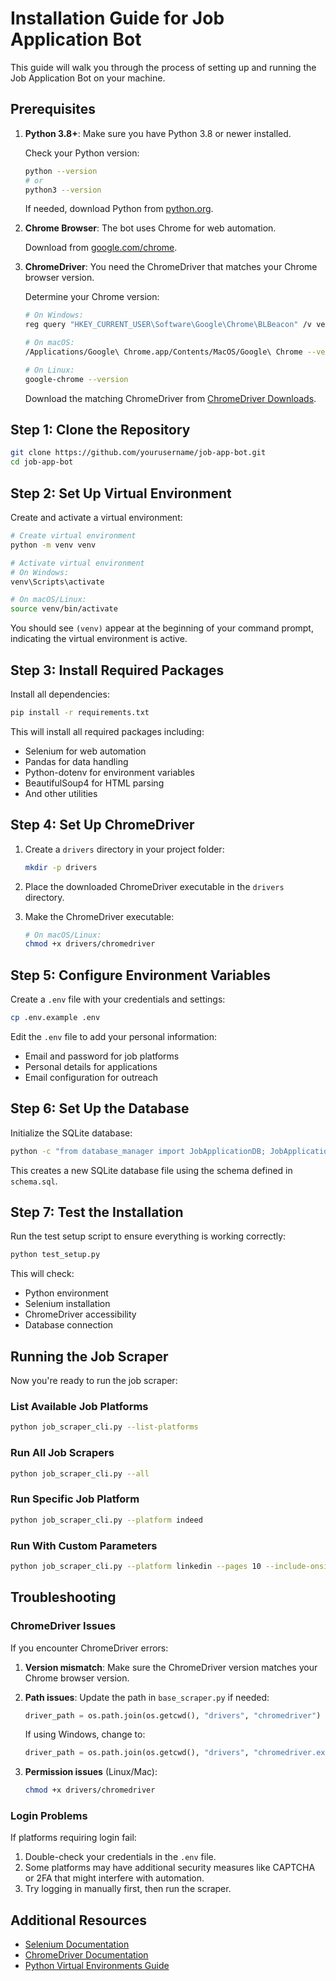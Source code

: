 # Installation Guide for Job Application Bot

This guide will walk you through the process of setting up and running the Job Application Bot on your machine.

## Prerequisites

1. **Python 3.8+**: Make sure you have Python 3.8 or newer installed.
   
   Check your Python version:
   ```bash
   python --version
   # or
   python3 --version
   ```

   If needed, download Python from [python.org](https://www.python.org/downloads/).

2. **Chrome Browser**: The bot uses Chrome for web automation.
   
   Download from [google.com/chrome](https://www.google.com/chrome/).

3. **ChromeDriver**: You need the ChromeDriver that matches your Chrome browser version.
   
   Determine your Chrome version:
   ```bash
   # On Windows:
   reg query "HKEY_CURRENT_USER\Software\Google\Chrome\BLBeacon" /v version
   
   # On macOS:
   /Applications/Google\ Chrome.app/Contents/MacOS/Google\ Chrome --version
   
   # On Linux:
   google-chrome --version
   ```

   Download the matching ChromeDriver from [ChromeDriver Downloads](https://chromedriver.chromium.org/downloads).

## Step 1: Clone the Repository

```bash
git clone https://github.com/yourusername/job-app-bot.git
cd job-app-bot
```

## Step 2: Set Up Virtual Environment

Create and activate a virtual environment:

```bash
# Create virtual environment
python -m venv venv

# Activate virtual environment
# On Windows:
venv\Scripts\activate

# On macOS/Linux:
source venv/bin/activate
```

You should see `(venv)` appear at the beginning of your command prompt, indicating the virtual environment is active.

## Step 3: Install Required Packages

Install all dependencies:

```bash
pip install -r requirements.txt
```

This will install all required packages including:
- Selenium for web automation
- Pandas for data handling
- Python-dotenv for environment variables
- BeautifulSoup4 for HTML parsing
- And other utilities

## Step 4: Set Up ChromeDriver

1. Create a `drivers` directory in your project folder:
   
   ```bash
   mkdir -p drivers
   ```

2. Place the downloaded ChromeDriver executable in the `drivers` directory.

3. Make the ChromeDriver executable:
   
   ```bash
   # On macOS/Linux:
   chmod +x drivers/chromedriver
   ```

## Step 5: Configure Environment Variables

Create a `.env` file with your credentials and settings:

```bash
cp .env.example .env
```

Edit the `.env` file to add your personal information:
- Email and password for job platforms
- Personal details for applications
- Email configuration for outreach

## Step 6: Set Up the Database

Initialize the SQLite database:

```bash
python -c "from database_manager import JobApplicationDB; JobApplicationDB()"
```

This creates a new SQLite database file using the schema defined in `schema.sql`.

## Step 7: Test the Installation

Run the test setup script to ensure everything is working correctly:

```bash
python test_setup.py
```

This will check:
- Python environment
- Selenium installation
- ChromeDriver accessibility
- Database connection

## Running the Job Scraper

Now you're ready to run the job scraper:

### List Available Job Platforms

```bash
python job_scraper_cli.py --list-platforms
```

### Run All Job Scrapers

```bash
python job_scraper_cli.py --all
```

### Run Specific Job Platform

```bash
python job_scraper_cli.py --platform indeed
```

### Run With Custom Parameters

```bash
python job_scraper_cli.py --platform linkedin --pages 10 --include-onsite
```

## Troubleshooting

### ChromeDriver Issues

If you encounter ChromeDriver errors:

1. **Version mismatch**: Make sure the ChromeDriver version matches your Chrome browser version.
   
2. **Path issues**: Update the path in `base_scraper.py` if needed:
   
   ```python
   driver_path = os.path.join(os.getcwd(), "drivers", "chromedriver")
   ```
   
   If using Windows, change to:
   ```python
   driver_path = os.path.join(os.getcwd(), "drivers", "chromedriver.exe")
   ```

3. **Permission issues** (Linux/Mac):
   
   ```bash
   chmod +x drivers/chromedriver
   ```

### Login Problems

If platforms requiring login fail:

1. Double-check your credentials in the `.env` file.
2. Some platforms may have additional security measures like CAPTCHA or 2FA that might interfere with automation.
3. Try logging in manually first, then run the scraper.

## Additional Resources

- [Selenium Documentation](https://selenium-python.readthedocs.io/)
- [ChromeDriver Documentation](https://chromedriver.chromium.org/getting-started)
- [Python Virtual Environments Guide](https://docs.python.org/3/tutorial/venv.html)